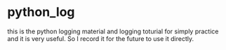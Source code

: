 # python_log

this is the python logging material and logging toturial for simply practice and it is very useful.
So I record it for the future to use it directly.
